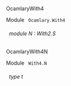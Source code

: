 OcamlaryWith4

 Module `` Ocamlary.With4`` 
<a id="module-N"></a>
###### &nbsp; module N : With2.S


OcamlaryWith4N

 Module `` With4.N`` 
<a id="type-t"></a>
###### &nbsp; type t

